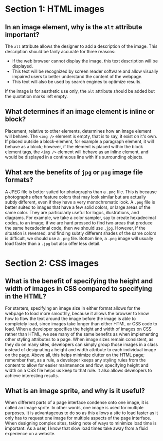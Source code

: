 # Section 1: HTML images

## In an image element, why is the `alt` attribute important?

  The `alt` attribute allows the designer to add a description of the image. This description should be fairly accurate for three reasons:
  * If the web browser cannot display the image, this text description will be displayed.
  * This text will be recognized by screen reader software and allow visually impaired users to better understand the content of the webpage.  
  * This text will also be used by search engines to optimize results.

  If the image is for aesthetic use only, the `alt` attribute should be added but the quotation marks left empty.

## What determines if an image element is inline or block?

  Placement, relative to other elements, determines how an image element will behave. The `<img />` element is empty, that is to say, it exist on it's own. If placed outside a block-element, for example a paragraph element, it will behave as a block; however, if the element is placed within the block element tags, the `<img />` element will behave as an inline element, and would be displayed in a continuous line with it's surrounding objects.

## What are the benefits of `jpg` or `png` image file formats?

  A JPEG file is better suited for photographs than a `.png` file. This is because photographs often feature colors that may look similar but are actually subtly different, even if they have a very monochromatic look. A `.png` file is better suited to images that have a few solid colors, or large areas of the same color. They are particularly useful for logos, illustrations, and diagrams. For example, we take a color sampler, say to create hexadecimal codes, to an image; if we are hard pressed to find two areas that produce the same hexadecimal code, then we should use `.jpg`. However, if the situation is reversed, and finding subtly different shades of the same colors is difficult, we should use a `.png` file. Bottom line, a `.png` image will usually load faster than a `.jpg` but also offer less detail.         


# Section 2: CSS images

## What is the benefit of specifying the height and width of images in CSS compared to specifying in the HTML?

  For starters, specifying an image size in either format allows for the webpage to load more smoothly, because it allows the browser to know how to flow the text around the image before the image is able to completely load, since images take longer than either HTML or CSS code to load. When a developer specifies the height and width of images on CSS rather than HTML, we see many of the same benefits as when implementing other styling attributes to a page. When image sizes remain consistent, as they do on many sites, developers can simply group those images in a class instead of designating a height and width attribute to each individual image on the page. Above all, this helps minimize clutter on the HTML page; remember that, as a rule, a developer keeps any styling rules from the content to allow for easier maintenance and flow, specifying height and width on a CSS file helps us keep to that rule. It also allows developers to achieve interesting results.    

## What is an image sprite, and why is it useful?

  When different parts of a page interface condense onto one image, it is called an image sprite. In other words, one image is used for multiple purposes. It is advantageous to do so as this allows a site to load faster as it only has to request one image for multiple aspects of the page interface. When designing complex sites, taking note of ways to minimize load time is important. As a user, I know that slow load times take away from a fluid experience on a website.  
